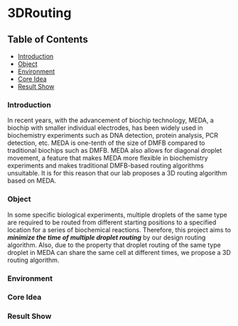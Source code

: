 # 3DRouting

## Table of Contents
* [Introduction](#1)
* [Object](#2)
* [Environment](#3)
* [Core Idea](#4)
* [Result Show](#5)

### <h3 id="1">Introduction</h2>
In recent years, with the advancement of biochip technology, MEDA, a biochip with smaller individual electrodes, has been widely used in biochemistry experiments such as DNA detection, protein analysis, PCR detection, etc. MEDA is one-tenth of the size of DMFB compared to traditional biochips such as DMFB. MEDA also allows for diagonal droplet movement, a feature that makes MEDA more flexible in biochemistry experiments and makes traditional DMFB-based routing algorithms unsuitable. It is for this reason that our lab proposes a 3D routing algorithm based on MEDA.

### <h3 id="2">Object</h3>
In some specific biological experiments, multiple droplets of the same type are required to be routed from different starting positions to a specified location for a series of biochemical reactions. Therefore, this project aims to ***minimize the time of multiple droplet routing*** by our design routing algorithm. Also, due to the property that droplet routing of the same type droplet in MEDA can share the same cell at different times, we propose a 3D routing algorithm.

### <h3 id="3">Environment</h3>

### <h3 id="4">Core Idea</h3>

### <h3 id="5">Result Show</h3>
